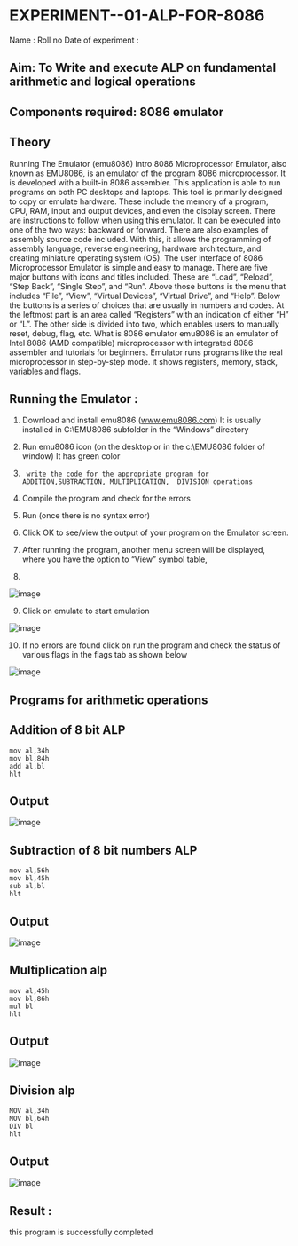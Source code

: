 # EXPERIMENT--01-ALP-FOR-8086
Name :
Roll no 
Date of experiment :





## Aim: To Write and execute ALP on fundamental arithmetic and logical operations
## Components required: 8086  emulator 
## Theory 
Running The Emulator (emu8086) Intro 8086 Microprocessor Emulator, also known as EMU8086, is an emulator of the program 8086 microprocessor. It is developed with a built-in 8086 assembler. This application is able to run programs on both PC desktops and laptops. This tool is primarily designed to copy or emulate hardware. These include the memory of a program, CPU, RAM, input and output devices, and even the display screen. There are instructions to follow when using this emulator. It can be executed into one of the two ways: backward or forward. There are also examples of assembly source code included. With this, it allows the programming of assembly language, reverse engineering, hardware architecture, and creating miniature operating system (OS). The user interface of 8086 Microprocessor Emulator is simple and easy to manage. There are five major buttons with icons and titles included. These are “Load”, “Reload”, “Step Back”, “Single Step”, and “Run”. Above those buttons is the menu that includes “File”, “View”, “Virtual Devices”, “Virtual Drive”, and “Help”. Below the buttons is a series of choices that are usually in numbers and codes. At the leftmost part is an area called “Registers” with an indication of either “H” or “L”. The other side is divided into two, which enables users to manually reset, debug, flag, etc. What is 8086 emulator emu8086 is an emulator of Intel 8086 (AMD compatible) microprocessor with integrated 8086 assembler and tutorials for beginners. Emulator runs programs like the real microprocessor in step-by-step mode. it shows registers, memory, stack, variables and flags.


 ## Running the Emulator :
1.	Download and install emu8086 (www.emu8086.com) It is usually installed in C:\EMU8086 subfolder in the “Windows” directory
2.	  Run  emu8086 icon (on the desktop or in the c:\EMU8086 folder of window) It has green color 
 
 
3.		write the code for the appropriate program for ADDITION,SUBTRACTION, MULTIPLICATION,  DIVISION operations 

4.	 Compile the program and check for the errors 
5.	Run (once there is no syntax error) 

6.	Click OK to see/view the output of your program on the Emulator screen. 


7.	After running the program, another menu screen will be displayed, where you have the option to “View” symbol table,
8.	 


![image](https://user-images.githubusercontent.com/36288975/189273263-d65baae9-4b8f-4723-afb3-c0ffa4052b04.png)











9.	Click on emulate to start emulation 








![image](https://user-images.githubusercontent.com/36288975/189273273-9bb36ec1-e2e8-4892-8d35-37707332bfdc.png)








10.	If no errors are found click on run the program and check the status of various flags in the flags tab as shown below 






![image](https://user-images.githubusercontent.com/36288975/189273277-113a2a33-4a40-4ff8-95a5-ecd3a1f504fe.png)







## Programs for arithmetic  operations

## Addition  of 8 bit ALP 
```
mov al,34h
mov bl,84h
add al,bl
hlt
```
## Output  

 ![image](https://github.com/GitPreethiHub/EXPERIMENT--01-ALP-FOR-8086/assets/119475585/b584428a-7d71-4ac2-bae3-2e121a8f23ff)

## Subtraction   of 8 bit numbers  ALP 
 ```
mov al,56h
mov bl,45h
sub al,bl
hlt
```
## Output  

![image](https://github.com/GitPreethiHub/EXPERIMENT--01-ALP-FOR-8086/assets/119475585/f07d82e3-fa6c-4998-814a-18d759db89e6)

## Multiplication alp 
```
mov al,45h
mov bl,86h
mul bl
hlt
```
 ## Output  

![image](https://github.com/GitPreethiHub/EXPERIMENT--01-ALP-FOR-8086/assets/119475585/d5b5a938-2be9-47c7-8a0d-1070342882d2)

## Division alp 
```
MOV al,34h
MOV bl,64h
DIV bl
hlt
```
## Output  

![image](https://github.com/GitPreethiHub/EXPERIMENT--01-ALP-FOR-8086/assets/119475585/15311992-e229-43ba-9033-288c52106e74)


## Result :
 
this program is successfully completed







